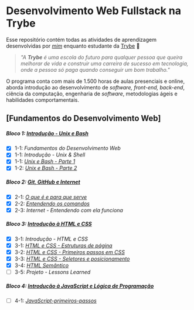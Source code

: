 # Desenvolvimento Web Fullstack na Trybe

Esse repositório contém todas as atividades de aprendizagem desenvolvidas por _[mim](https://www.linkedin.com/in/liuken-monteiro-9980181a6/)_ enquanto estudante da [Trybe](https://www.betrybe.com/) :rocket:

> _"A **Trybe** é uma escola do futuro para qualquer pessoa que queira melhorar de vida e construir uma carreira de sucesso em tecnologia, onde a pessoa só paga quando conseguir um bom trabalho."_

O programa conta com mais de 1.500 horas de aulas presenciais e online, aborda introdução ao desenvolvimento de _software, front-end, back-end_, ciência da computação, engenharia de _software_, metodologias ágeis e habilidades comportamentais.


## [Fundamentos do Desenvolvimento Web]

##### Bloco 1: [Introdução - Unix e Bash](https://github.com/LiukenMonteiro/trybe-exercicios/tree/main/modulo-01-fundamentos/bloco-01-unix-e-bash)

- [x] 1-1: _Fundamentos do Desenvolvimento Web_
- [x] 1-1: _Introdução - Unix & Shell_
- [x] 1-1: [_Unix e Bash - Parte 1_](https://github.com/LiukenMonteiro/trybe-exercicios/tree/main/modulo-01-fundamentos/bloco-01-unix-e-bash/dia-01-unix-e-bash)
- [x] 1-2: [_Unix e Bash - Parte 2_](https://github.com/LiukenMonteiro/trybe-exercicios/tree/main/modulo-01-fundamentos/bloco-01-unix-e-bash/dia-02-unix-e-bash)

##### Bloco 2: [Git, GitHub e Internet](https://github.com/LiukenMonteiro/trybe-exercicios/tree/main/modulo-01-fundamentos/bloco-02-Git-e-GitHub-e-Internet)

- [x] 2-1: [_O que é e para que serve_](https://github.com/LiukenMonteiro/trybe-exercicios/tree/main/modulo-01-fundamentos/bloco-02-Git-e-GitHub-e-Internet/dia-01-git-o-que-e-e-para-que-serve)
- [x] 2-2: [_Entendendo os comandos_](https://github.com/LiukenMonteiro/trybe-exercicios/tree/main/modulo-01-fundamentos/bloco-02-Git-e-GitHub-e-Internet/dia-02-git-e-github-entendendo-os-comandos)
- [x] 2-3: _Internet - Entendendo com ela funciona_

##### Bloco 3: [Introdução à HTML e CSS](https://github.com/LiukenMonteiro/trybe-exercicios/tree/main/modulo-01-fundamentos/bloco-03-introdu%C3%A7%C3%A3o-a-HTML-e-CSS)

- [x] 3-1: _Introdução - HTML e CSS_
- [x] 3-1: [_HTML e CSS - Estruturas de página_](https://github.com/LiukenMonteiro/trybe-exercicios/tree/main/modulo-01-fundamentos/bloco-03-introdu%C3%A7%C3%A3o-a-HTML-e-CSS/dia-01-html-e-css-estruturas-de-pagina)
- [x] 3-2: [_HTML e CSS - Primeiros passos em CSS_](https://github.com/LiukenMonteiro/trybe-exercicios/tree/main/modulo-01-fundamentos/bloco-03-introdu%C3%A7%C3%A3o-a-HTML-e-CSS/dia-02-html-e-css-primeiros-passos-em-css)
- [x] 3-3: [_HTML e CSS - Seletores e posicionamento_](https://github.com/LiukenMonteiro/trybe-exercicios/tree/main/modulo-01-fundamentos/bloco-03-introdu%C3%A7%C3%A3o-a-HTML-e-CSS/dia-03-html-e-css-seletores-e-posicionamento)
- [x] 3-4: [_HTML Semântico_](https://github.com/LiukenMonteiro/trybe-exercicios/tree/main/modulo-01-fundamentos/bloco-03-introdu%C3%A7%C3%A3o-a-HTML-e-CSS/dia-04-html-semantico)
- [ ] 3-5: _Projeto - Lessons Learned_

##### Bloco 4: [Introdução à JavaScript e Lógica de Programação](https://github.com/LiukenMonteiro/trybe-exercicios/tree/main/modulo-01-fundamentos/bloco-04-introducao-a-javascript)
- [ ] 4-1: [_JavaScript-primeiros-passos_](https://github.com/LiukenMonteiro/trybe-exercicios/tree/main/modulo-01-fundamentos/bloco-04-introducao-a-javascript/JavaScript-primeiros-passos)